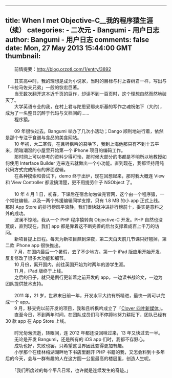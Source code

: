 
---
title: When I met Objective-C__我的程序猿生涯（续）
categories: 
    - 二次元
    - Bangumi - 用户日志
author: Bangumi - 用户日志
comments: false
date: Mon, 27 May 2013 15:44:00 GMT
thumbnail: 
---

<div>   
　　前情提要：<a href="http://blog.orzotl.com/1/entry/3892" target="_blank" rel="nofollow external noopener" class="l">http://blog.orzotl.com/1/entry/3892</a><br>
<br>
　　其实高中时，我的理想是成为小说家，当时的目标与村上春树君一样，写出与「卡拉马佐夫兄弟」一般的恢宏巨著。<br>
　　当无数次翻开这本近千页的巨作，却读不到一百页时，这个理想自然而然地破灭了。<br>
　　大学英语专业的我，在村上君与陀思妥耶夫斯基的写作之魂祝佑下（大约），成为了一名整日沉醉于代码与文档间的……<br>
　　程序猿。<br>
<br>
　　09 年很快过去。Bangumi 举办了几次小活动；Dango 顺利地进行着，依然是那个专注于食谱与食品的美食网站。<br>
　　10 年初，大二寒假，在且听枫吟的召唤下，我到上海他那只有不到十五平米，阴暗潮湿的小屋里开始第一个 iPhone 项目的编码工作。<br>
　　那时网上可以参考的资料少得可怜，那时候大部分的书都是不明所以地教授如何使用 Interface Builder 连来连去就做出一个小功能。直到现在，我都坚持用纯代码方式完成所有的界面逻辑。<br>
　　在各种摸索和尝试下，demo 终于出炉，现在回想起来，那时我大概连 View 和 View Controller 都没搞清楚，更不用提劳什子 NSObject 了。<br>
<br>
　　10 年 4 月 1 日，初春，下课后在宿舍匆匆做完官网，这个由一个程序猿，一个常驻编辑，以及一两个外援编辑同学支撑，只有 1.8 MB 的小 app 正式上线。那时 App Store 的排行榜风平浪静，我们很快就冲进排行榜前十，委实是意料之外的成功。<br>
　　波澜不惊地，我从一个 PHP 程序猿转向 Objective-C 开发。PHP 自然也没荒废，直到现在，我们 app 都是靠着这不断完善的后台支撑着成百上千万的访问。<br>
　　新项目提上日程。每天为新项目熬到深夜，第二天白天前几节课只好翘掉，第二款 iPhone app 很快推出。<br>
　　7 月，在国内最后一个暑假，去了不少地方。第一个 iPad 版应用开始开发，反复修改了很多大功能和细节。<br>
　　10 月份，离开国内，前往英国开始为时两年的游学生涯。<br>
　　11 月，iPad 版终于上线。<br>
　　之后的日子，就只是例行更新着之前开发的 app，一边读书战论文，一边为团队提供技术支持。<br>
<br>
　　2011 年，21 岁，世界末日前一年，开发水平大约有所精进，最快一周可以完成一个 app。<br>
　　9 月，移交完以前开发的项目，我和且听枫吟成立了「<a href="http://clover.ly/" target="_blank" rel="nofollow external noopener" class="l">Clover 四叶新媒体</a>」。<br>
　　直至今日，不到两年时间，在团队成员们马不停蹄地努力耕耘下，团队已经有 30 款 app 在 App Store 上线。<br>
<br>
　　时光匆匆流逝，转眼间，连 2012 年都还没回味过来，13 年又快过去一半。<br>
　　无论是开发 Bangumi，还是所有的 iOS app 们时，我都不存野心。<br>
　　成功也好，失败也罢，只希望这世界因此变得更加有趣。<br>
　　小学那个在桂林榕湖湖畔地下书店里翻开 PHP 书籍的我，又怎会料到十多年后的今天，会与一群有趣的人在这方圆一公里最高的楼层里，创造人生呢。<br>
<br>
　　「我们所度过的每个平凡日常，也许就是连续发生的奇迹。」   
</div>
            